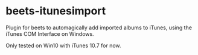 # beets-itunesimport

Plugin for beets to automagically add imported albums to iTunes, using the iTunes COM Interface on Windows.

Only tested on Win10 with iTunes 10.7 for now.
